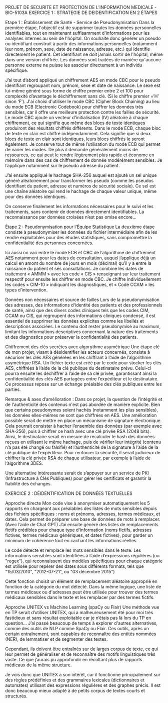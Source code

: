 PROJET DE SECURITE ET
PROTECTION DE L’INFORMATION
MEDICALE - BIO-5103A
EXERCICE 1 : STRATEGIE DE DEIDENTIFICATION EN 2 ÉTAPES

Etape 1 : Établissement de Santé - Service de Pseudonymisation
Dans la première étape, l'objectif est de supprimer toutes les données personnelles
identifiables, tout en maintenant suffisamment d'informations pour les analyses
internes au sein de l'hôpital. On souhaite donc générer un pseudo ou identifiant
construit à partir des informations personnelles (notamment leur nom, prénom, sexe,
date de naissance, adresse, etc.) qui identifie directement le patient. Cet identifiant ne
doit jamais sortir de l'hôpital, même dans une version chiffrée. Les données sont traitées
de manière qu'aucune personne externe ne puisse les associer directement à un individu
spécifique.

J’ai tout d’abord appliqué un chiffrement AES en mode CBC pour le pseudo identifiant
regroupant nom, prénom, sexe et date de naissance. Le sexe est lui-même généré sous
forme de chiffre premier entre 2 et 100 pour complexité d’avantage le déchiffrement
sans clé. (Si le chiffre premier =‘H’ sinon ‘F’). J'ai choisi d'utiliser le mode CBC (Cipher
Block Chaining) au lieu du mode ECB (Electronic Codebook) pour chiffrer les données
très sensibles, car il offre une meilleure protection contre les failles de sécurité. Le mode
CBC ajoute un vecteur d'initialisation (IV) aléatoire à chaque chiffrement, ce qui signifie
que même des blocs de texte identiques produiront des résultats chiffrés différents.
Dans le mode ECB, chaque bloc de texte en clair est chiffré indépendamment.
Cela signifie que si deux blocs de texte en clair sont identiques, leurs blocs chiffrés le
seront également. Je conserve tout de même l’utilisation du mode ECB qui permet de
varier les modes. De plus il demande généralement moins de ressources, ce qui peut le
rendre légèrement plus rapide et économe en mémoire dans des cas de chiffrement de
donnée modérément sensibles. Je l’applique notamment sur le pseudo adresse du
patient.

J’ai ensuite appliqué le hachage SHA-256 auquel est ajouté un sel unique généré
aléatoirement pour transformer les pseudo (comme les pseudos identifiant du patient,
adresse et numéros de sécurité sociale). Ce sel est une chaîne aléatoire qui rend le
hachage de chaque valeur unique, même pour des données identiques.

On conserve finalement les informations nécessaires pour le suivi et les traitements,
sans contenir de données directement identifiables. La reconnaissance par données
croisées n’est pas omise encore…

Étape 2 : Pseudonymisation pour l'Équipe Statistique
La deuxième étape consiste à pseudonymiser les données du fichier intermédiaire afin
de les rendre exploitables pour des études statistiques, sans compromettre la
confidentialité des personnes concernées.

Ici aussi on vari entre le mode ECB et CBC de l’algorithme de chiffrement AES
notamment pour les dates de consultation, auquel j’applique déjà un calcul en amont du
nombre de jours en mois (décimal) qu’il y a entre la naissance du patient et ses
consultations. Je combine les dates de traitement « AMMM » avec les code « CIS »
renseignant sur leur traitement respectif pour ensuite les chiffrer en mode CBC. Je
chiffre individuellement les codes « CIM-10 » indiquant les diagnostiques, et « Code
CCAM » les types d’intervention.

Données non nécessaires et source de failles
Lors de la pseudonymisation des adresses, des informations d'identité des patients et
des professionnels de santé, ainsi que des divers codes cliniques tels que les codes CIM,
CCAM ou CIS, qui regroupent des informations cliniques condensé, il est essentiel de
supprimer les données explicites comme les libellés et descriptions associées. Le
contenu doit rester pseudonymisé au maximum, limitant les informations descriptives
concernant la nature des traitements et des diagnostics pour préserver la confidentialité
des patients.

Chiffrement des clés secrètes avec algorythme asymétrique
Une étape clé de mon projet, visant à désidentifier les acteurs concernés, consiste à
sécuriser les clés AES générées en les chiffrant à l’aide de l’algorithme asymétrique RSA.
Un fichier texte est créé par le code pour stocker les clés AES, chiffrées à l’aide de la clé
publique du destinataire prévu. Celui-ci pourra ensuite les déchiffrer à l’aide de sa clé
privée, garantissant ainsi la confidentialité des clés AES partagées entre l’expéditeur et
le destinataire. Ce processus repose sur un échange préalable des clés publiques entre
les parties.

Remarque & axes d’amélioration :
Dans ce projet, la question de l'intégrité et de l'authenticité des contenus n'est pas
abordée de manière explicite. Bien que certains pseudonymes soient hachés
(notamment les plus sensibles), les données elles-mêmes ne sont que chiffrées en AES.
Une amélioration possible serait de mettre en place un mécanisme de signature
électronique. Cela pourrait consister à hacher l’ensemble des données (par exemple avec
SHA-256), puis à chiffrer ce hash avec une clé privée RSA (2048 bits). Ainsi, le
destinataire serait en mesure de recalculer le hash des données reçues en utilisant le
même hachage, puis de vérifier leur intégrité (contenu n’a pas été changé ou falsifié) et
l’authenticité de la signature à l’aide de la clé publique de l’expéditeur.
Pour renforcer la sécurité, il serait judicieux de chiffrer la clé privée RSA de chaque
utilisateur, par exemple à l’aide de l’algorithme 3DES.

Une alternative intéressante serait de s’appuyer sur un service de PKI (Infrastructure à
Clés Publiques) pour gérer les certificats et garantir la fiabilité des échanges.

EXERCICE 2 : DÉIDENTIFICATION DE DONNÉES
TEXTUELLES

Approche directe
Mon code vise à anonymiser automatiquement les 5 rapports en chargeant aux
préalables des listes de mots sensibles depuis des fichiers spécifiques : noms et
prénoms, adresses, termes médicaux, et dates. Cela permet de préparer une base de
données de mots à remplacer. (Avec l’aide de Chat GPT)
J’ai ensuite généré des listes de remplacements fictifs crédibles pour chaque type
d'information (noms fictifs, adresses fictives, termes médicaux génériques, et dates
fictives), pour garder un minimum de cohérence tout en cachant les informations
réelles.

Le code détecte et remplace les mots sensibles dans le texte. Les informations sensibles
sont identifiées à l’aide d’expressions régulières (ou "regex"), qui reconnaissent des
modèles spécifiques pour chaque catégorie est utilisée pour repérer
des dates sous différents formats, tels que "15/03/2010", "2012-07-21", ou "03
décembre 2015")

Cette fonction choisit un élément de remplacement aléatoire approprié en fonction de la
catégorie du mot détecté. Dans la même logique, une liste de termes médicaux ou
d'adresses peut être utilisée pour trouver des termes médicaux sensibles dans le texte et
les remplacer par des termes fictifs.

Approche UNITEX vs Machine Learning (spaCy ou Flair)
Une méthode vue en TP serait d’utiliser UNITEX, qui a malheureusement été pour moi
très fastidieux et sans résultat exploitable car je n’étais pas là lors du TP en question…
J’ai passé beaucoup de temps à explorer d'autres alternatives, comme des outils de NLP
comme SpaCy ou Flair. Ces outils, après un certain entraînement, sont capables de
reconnaître des entités nommées (NER), de lemmatiser et de segmenter des textes.

Cependant, ils doivent être entraînés sur de larges corpus de texte, ce qui leur permet de
généraliser et de reconnaître des motifs linguistiques très vaste. Ce que j’aurais pu
approfondir en récoltant plus de rapports médicaux de la même structure.

Je vois donc que UNITEX a son intérêt, car il fonctionne principalement sur des règles
prédéfinies et des grammaires lexicales (dictionnaires et automates) utilisant des
expressions régulières et des graphes précis. Il est donc beaucoup mieux adapté à de
petits corpus de textes courts et structurés.
